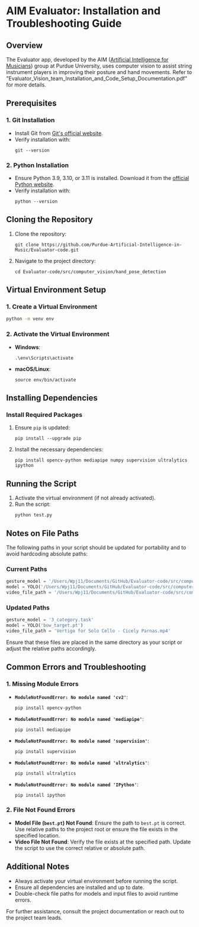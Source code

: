 # AIM Evaluator: Installation and Troubleshooting Guide

## Overview
The Evaluator app, developed by the AIM ([Artificial Intelligence for Musicians](https://ai4musicians.org/#)) group at Purdue University, uses computer vision to assist string instrument players in improving their posture and hand movements. Refer to "Evaluator_Vision_team_Installation_and_Code_Setup_Documentation.pdf" for more details.

## Prerequisites

### 1. Git Installation
- Install Git from [Git's official website](https://git-scm.com/downloads).
- Verify installation with:
  ```
  git --version
  ```

### 2. Python Installation
- Ensure Python 3.9, 3.10, or 3.11 is installed. Download it from the [official Python website](https://www.python.org/downloads).
- Verify installation with:
  ```
  python --version
  ```

## Cloning the Repository
1. Clone the repository:
   ```
   git clone https://github.com/Purdue-Artificial-Intelligence-in-Music/Evaluator-code.git
   ```
2. Navigate to the project directory:
   ```
   cd Evaluator-code/src/computer_vision/hand_pose_detection
   ```

## Virtual Environment Setup

### 1. Create a Virtual Environment
```bash
python -m venv env
```

### 2. Activate the Virtual Environment
- **Windows**:
  ```
  .\env\Scripts\activate
  ```
- **macOS/Linux**:
  ```
  source env/bin/activate
  ```

## Installing Dependencies

### Install Required Packages
1. Ensure `pip` is updated:
   ```
   pip install --upgrade pip
   ```
2. Install the necessary dependencies:
   ```
   pip install opencv-python mediapipe numpy supervision ultralytics ipython
   ```

## Running the Script
1. Activate the virtual environment (if not already activated).
2. Run the script:
   ```
   python test.py
   ```

## Notes on File Paths
The following paths in your script should be updated for portability and to avoid hardcoding absolute paths:

### Current Paths
```python
gesture_model = '/Users/Wpj11/Documents/GitHub/Evaluator-code/src/computer_vision/hand_pose_detection/3_category.task'
model = YOLO('/Users/Wpj11/Documents/GitHub/Evaluator-code/src/computer_vision/hand_pose_detection/bow_target.pt')
video_file_path = '/Users/Wpj11/Documents/GitHub/Evaluator-code/src/computer_vision/hand_pose_detection/Vertigo for Solo Cello - Cicely Parnas.mp4'
```

### Updated Paths
```python
gesture_model = '3_category.task'
model = YOLO('bow_target.pt')
video_file_path = 'Vertigo for Solo Cello - Cicely Parnas.mp4'
```
Ensure that these files are placed in the same directory as your script or adjust the relative paths accordingly.

## Common Errors and Troubleshooting

### 1. Missing Module Errors
- **`ModuleNotFoundError: No module named 'cv2'`**:
  ```
  pip install opencv-python
  ```
- **`ModuleNotFoundError: No module named 'mediapipe'`**:
  ```
  pip install mediapipe
  ```
- **`ModuleNotFoundError: No module named 'supervision'`**:
  ```
  pip install supervision
  ```
- **`ModuleNotFoundError: No module named 'ultralytics'`**:
  ```
  pip install ultralytics
  ```
- **`ModuleNotFoundError: No module named 'IPython'`**:
  ```
  pip install ipython
  ```

### 2. File Not Found Errors
- **Model File (`best.pt`) Not Found**:
  Ensure the path to `best.pt` is correct. Use relative paths to the project root or ensure the file exists in the specified location.
- **Video File Not Found**:
  Verify the file exists at the specified path. Update the script to use the correct relative or absolute path.

## Additional Notes
- Always activate your virtual environment before running the script.
- Ensure all dependencies are installed and up to date.
- Double-check file paths for models and input files to avoid runtime errors.

For further assistance, consult the project documentation or reach out to the project team leads.

